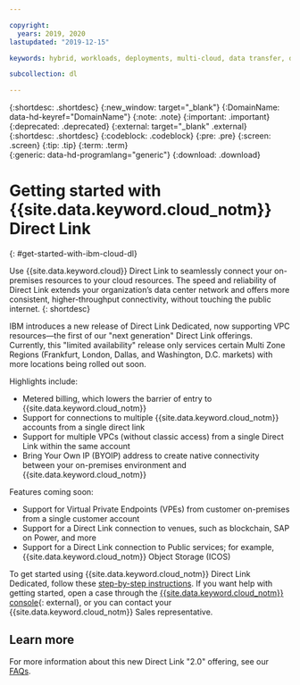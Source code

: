 ```yaml
---

copyright:
  years: 2019, 2020
lastupdated: "2019-12-15"

keywords: hybrid, workloads, deployments, multi-cloud, data transfer, descriptions, diverse, redundant

subcollection: dl

---
```


{:shortdesc: .shortdesc}
{:new_window: target="_blank"}
{:DomainName: data-hd-keyref="DomainName"}
{:note: .note}
{:important: .important}
{:deprecated: .deprecated}
{:external: target="_blank" .external}
{:shortdesc: .shortdesc}
{:codeblock: .codeblock}
{:pre: .pre}
{:screen: .screen}
{:tip: .tip}
{:term: .term}  
{:generic: data-hd-programlang="generic"}
{:download: .download}  

# Getting started with {{site.data.keyword.cloud_notm}} Direct Link
{: #get-started-with-ibm-cloud-dl}

Use {{site.data.keyword.cloud}} Direct Link to seamlessly connect your on-premises resources to your cloud resources. The speed and reliability of Direct Link extends your organization’s data center network and offers more consistent, higher-throughput connectivity, without touching the public internet.
{: shortdesc}

IBM introduces a new release of Direct Link Dedicated, now supporting VPC resources&mdash;the first of our "next generation" Direct Link offerings. Currently, this "limited availability" release only services certain Multi Zone Regions (Frankfurt, London, Dallas, and Washington, D.C.  markets) with more locations being rolled out soon.

Highlights include:

* Metered billing, which lowers the barrier of entry to {{site.data.keyword.cloud_notm}}
* Support for connections to multiple {{site.data.keyword.cloud_notm}} accounts from a single direct link
* Support for multiple VPCs (without classic access) from a single Direct Link within the same account
* Bring Your Own IP (BYOIP) address to create native connectivity between your on-premises environment and {{site.data.keyword.cloud_notm}}


Features coming soon:

* Support for Virtual Private Endpoints (VPEs) from customer on-premises from a single customer account
* Support for a Direct Link connection to venues, such as blockchain, SAP on Power, and more
* Support for a Direct Link connection to Public services; for example, {{site.data.keyword.cloud_notm}} Object Storage (ICOS)

To get started using {{site.data.keyword.cloud_notm}} Direct Link Dedicated, follow these [step-by-step instructions](/docs/dl?topic=dl-how-to-order-ibm-cloud-dl-dedicated). If you want help with getting started, open a case through the [{{site.data.keyword.cloud_notm}} console](https://cloud.ibm.com/unifiedsupport/cases/add){: external}, or you can contact your {{site.data.keyword.cloud_notm}} Sales representative.

## Learn more

For more information about this new Direct Link "2.0" offering, see our [FAQs](/docs/dl?topic=dl-faqs).
